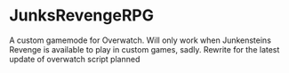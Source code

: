 # JunksRevengeRPG
 A custom gamemode for Overwatch.
Will only work when Junkensteins Revenge is available to play in custom games, sadly.
Rewrite for the latest update of overwatch script planned
